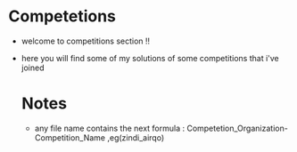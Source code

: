 # Competetions

* welcome to competitions section !!
* here you will find some of my solutions of some competitions that i've joined

  # Notes
  * any file name contains the next formula :
  Competetion_Organization-Competition_Name ,eg(zindi_airqo)
